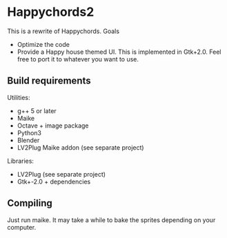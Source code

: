 Happychords2
============

This is a rewrite of Happychords. Goals

 * Optimize the code
 * Provide a Happy house themed UI. This is implemented in Gtk+2.0. Feel free to port it to whatever you want to use.

Build requirements
------------------

Utilities:

 * g++ 5 or later
 * Maike
 * Octave + image package
 * Python3
 * Blender
 * LV2Plug Maike addon (see separate project)


 Libraries:

 * LV2Plug (see separate project)
 * Gtk+-2.0 + dependencies

Compiling
---------

Just run maike. It may take a while to bake the sprites depending on your computer.